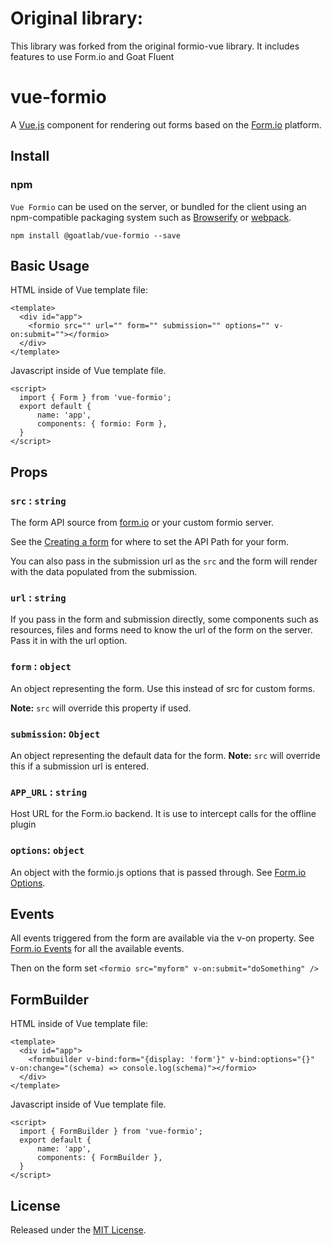 # Original library:

This library was forked from the original formio-vue library. It includes features to use Form.io and Goat Fluent
# vue-formio

A [Vue.js](http://vue.js/) component for rendering out forms based on the [Form.io](https://www.form.io) platform.

## Install

### npm

`Vue Formio` can be used on the server, or bundled for the client using an
npm-compatible packaging system such as [Browserify](http://browserify.org/) or
[webpack](http://webpack.github.io/).

```
npm install @goatlab/vue-formio --save
```

## Basic Usage

HTML inside of Vue template file:
```
<template>
  <div id="app">
    <formio src="" url="" form="" submission="" options="" v-on:submit=""></formio>
  </div>
</template>
```

Javascript inside of Vue template file.
```
<script>
  import { Form } from 'vue-formio';
  export default {
      name: 'app',
      components: { formio: Form },
  }
</script>
```
## Props

### `src` : `string`

The form API source from [form.io](https://www.form.io) or your custom formio server.

See the [Creating a form](http://help.form.io/userguide/#new-form)
for where to set the API Path for your form.

You can also pass in the submission url as the `src` and the form will render with the data populated from the submission.

### `url` : `string`

If you pass in the form and submission directly, some components such as resources, files and forms need to know the url of the form on the server. Pass it in with the url option. 

### `form` : `object`

An object representing the form. Use this instead of src for custom forms. 

**Note:** `src` will override this property if used.

### `submission`: `Object`

An object representing the default data for the form.
**Note:** `src` will override this if a submission url is entered.

### `APP_URL` : `string`

Host URL for the Form.io backend. It is use to intercept calls for the offline plugin

### `options`: `object`

An object with the formio.js options that is passed through. See [Form.io Options](https://github.com/formio/formio.js/wiki/Form-Renderer#options).

## Events

All events triggered from the form are available via the v-on property. See [Form.io Events](https://github.com/formio/formio.js/wiki/Form-Renderer#events) for all the available events.

Then on the form set `<formio src="myform" v-on:submit="doSomething" />`

## FormBuilder

HTML inside of Vue template file:
```
<template>
  <div id="app">
    <formbuilder v-bind:form="{display: 'form'}" v-bind:options="{}" v-on:change="(schema) => console.log(schema)"></formio>
  </div>
</template>
```

Javascript inside of Vue template file.
```
<script>
  import { FormBuilder } from 'vue-formio';
  export default {
      name: 'app',
      components: { FormBuilder },
  }
</script>
```
## License
Released under the [MIT License](http://www.opensource.org/licenses/MIT).